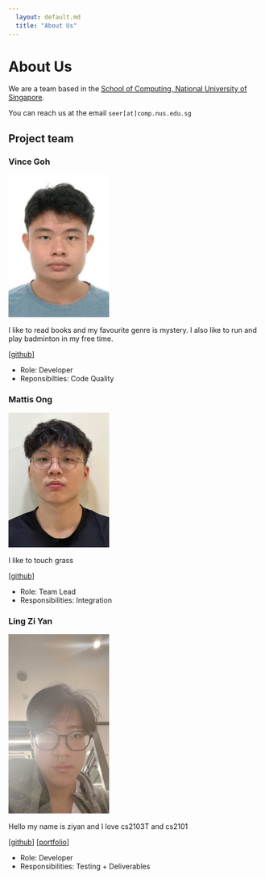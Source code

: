 ```yaml
---
  layout: default.md
  title: "About Us"
---
```


# About Us

We are a team based in the [School of Computing, National University of Singapore](http://www.comp.nus.edu.sg).

You can reach us at the email `seer[at]comp.nus.edu.sg`

## Project team

### Vince Goh

<img src="images/vinceg4.png" width="200px">

I like to read books and my favourite genre is mystery. I also like to run and play badminton in my free time.

[[github](https://github.com/vinceg4)]

- Role: Developer
- Reponsibilties: Code Quality

### Mattis Ong

<img src="images/mattisongjj.png" width="200px">

I like to touch grass

[[github](https://github.com/mattisongjj)]

- Role: Team Lead
- Responsibilities: Integration

### Ling Zi Yan

<img src="images/lingziyann.png" width="200px">

Hello my name is ziyan and I love cs2103T and cs2101

[[github](http://github.com/LingZiyann)] [[portfolio](team/johndoe.md)]

- Role: Developer
- Responsibilities: Testing + Deliverables
